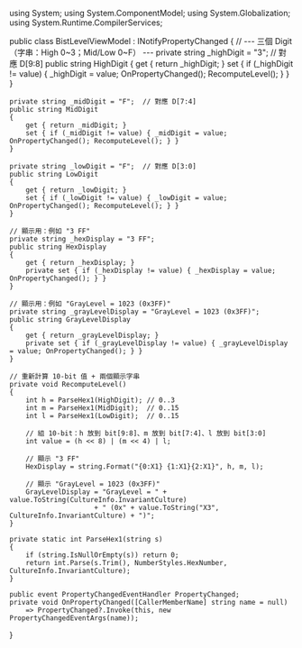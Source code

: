 using System;
using System.ComponentModel;
using System.Globalization;
using System.Runtime.CompilerServices;

public class BistLevelViewModel : INotifyPropertyChanged
{
    // --- 三個 Digit（字串：High 0~3；Mid/Low 0~F） ---
    private string _highDigit = "3"; // 對應 D[9:8]
    public string HighDigit
    {
        get { return _highDigit; }
        set { if (_highDigit != value) { _highDigit = value; OnPropertyChanged(); RecomputeLevel(); } }
    }

    private string _midDigit = "F";  // 對應 D[7:4]
    public string MidDigit
    {
        get { return _midDigit; }
        set { if (_midDigit != value) { _midDigit = value; OnPropertyChanged(); RecomputeLevel(); } }
    }

    private string _lowDigit = "F";  // 對應 D[3:0]
    public string LowDigit
    {
        get { return _lowDigit; }
        set { if (_lowDigit != value) { _lowDigit = value; OnPropertyChanged(); RecomputeLevel(); } }
    }

    // 顯示用：例如 "3 FF"
    private string _hexDisplay = "3 FF";
    public string HexDisplay
    {
        get { return _hexDisplay; }
        private set { if (_hexDisplay != value) { _hexDisplay = value; OnPropertyChanged(); } }
    }

    // 顯示用：例如 "GrayLevel = 1023 (0x3FF)"
    private string _grayLevelDisplay = "GrayLevel = 1023 (0x3FF)";
    public string GrayLevelDisplay
    {
        get { return _grayLevelDisplay; }
        private set { if (_grayLevelDisplay != value) { _grayLevelDisplay = value; OnPropertyChanged(); } }
    }

    // 重新計算 10-bit 值 + 兩個顯示字串
    private void RecomputeLevel()
    {
        int h = ParseHex1(HighDigit); // 0..3
        int m = ParseHex1(MidDigit);  // 0..15
        int l = ParseHex1(LowDigit);  // 0..15

        // 組 10-bit：h 放到 bit[9:8]、m 放到 bit[7:4]、l 放到 bit[3:0]
        int value = (h << 8) | (m << 4) | l;

        // 顯示 "3 FF"
        HexDisplay = string.Format("{0:X1} {1:X1}{2:X1}", h, m, l);

        // 顯示 "GrayLevel = 1023 (0x3FF)"
        GrayLevelDisplay = "GrayLevel = " + value.ToString(CultureInfo.InvariantCulture)
                         + " (0x" + value.ToString("X3", CultureInfo.InvariantCulture) + ")";
    }

    private static int ParseHex1(string s)
    {
        if (string.IsNullOrEmpty(s)) return 0;
        return int.Parse(s.Trim(), NumberStyles.HexNumber, CultureInfo.InvariantCulture);
    }

    public event PropertyChangedEventHandler PropertyChanged;
    private void OnPropertyChanged([CallerMemberName] string name = null)
        => PropertyChanged?.Invoke(this, new PropertyChangedEventArgs(name));
}
